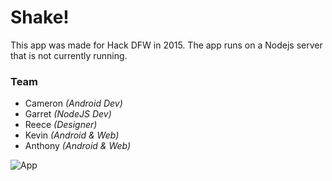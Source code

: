 <h1>Shake!</h1>
<p>This app was made for Hack DFW in 2015. The app runs on a Nodejs server that is not currently running.</p>

<h3>Team</h3>
<ul>
	<li>Cameron <em>(Android Dev)</em></li>
	<li>Garret <em>(NodeJS Dev)</em></li>
	<li>Reece <em>(Designer)</em></li>
	<li>Kevin <em>(Android &amp; Web)</em></li>
	<li>Anthony <em>(Android &amp; Web)</em></li>
</ul>

<img src="http://i.imgur.com/HTMq32j.png" alt="App">